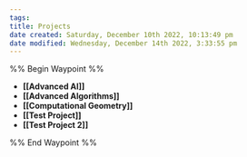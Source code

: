 ```yaml
---
tags: 
title: Projects
date created: Saturday, December 10th 2022, 10:13:49 pm
date modified: Wednesday, December 14th 2022, 3:33:55 pm
---
```


%% Begin Waypoint %%
- **[[Advanced AI]]**
- **[[Advanced Algorithms]]**
- **[[Computational Geometry]]**
- **[[Test Project]]**
- **[[Test Project 2]]**

%% End Waypoint %%